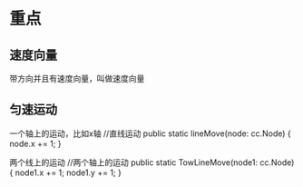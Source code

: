 # 重点

## 速度向量
带方向并且有速度向量，叫做速度向量

## 匀速运动

一个轴上的运动，比如x轴
    //直线运动
    public static lineMove(node: cc.Node) {
        node.x += 1;
    }

两个线上的运动
    //两个轴上的运动
    public static TowLineMove(node1: cc.Node) {
        node1.x += 1;
        node1.y += 1;
    }